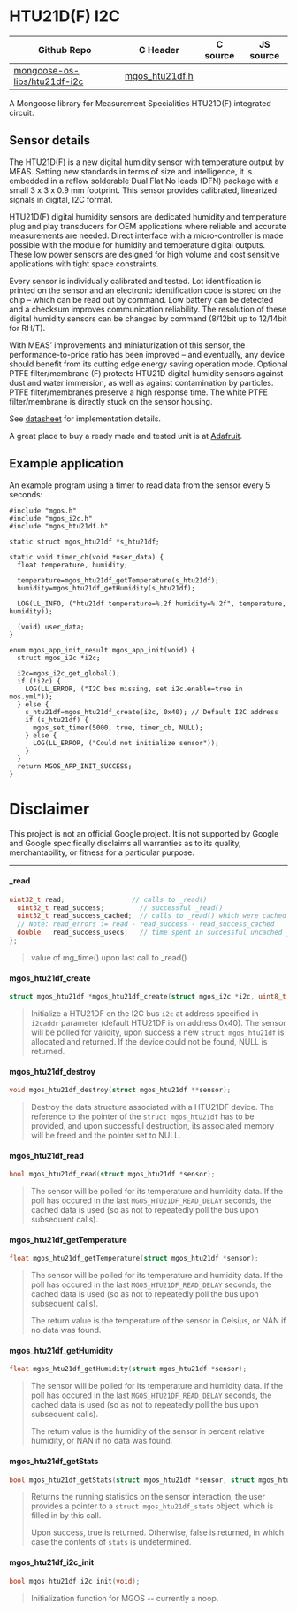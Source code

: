# HTU21D(F) I2C
| Github Repo | C Header | C source  | JS source |
| ----------- | -------- | --------  | ----------------- |
| [mongoose-os-libs/htu21df-i2c](https://github.com/mongoose-os-libs/htu21df-i2c) | [mgos_htu21df.h](https://github.com/mongoose-os-libs/htu21df-i2c/blob/master/include/mgos_htu21df.h) | &nbsp;  | &nbsp;         |



A Mongoose library for Measurement Specialities HTU21D(F) integrated circuit.

## Sensor details

The HTU21D(F) is a new digital humidity sensor with temperature output by MEAS.
Setting new standards in terms of size and intelligence, it is embedded in a
reflow solderable Dual Flat No leads (DFN) package with a small 3 x 3 x 0.9 mm
footprint. This sensor provides calibrated, linearized signals in digital, I2C
format.

HTU21D(F) digital humidity sensors are dedicated humidity and temperature plug
and play transducers for OEM applications where reliable and accurate
measurements are needed. Direct interface with a micro-controller is made
possible with the module for humidity and temperature digital outputs. These
low power sensors are designed for high volume and cost sensitive applications
with tight space constraints.

Every sensor is individually calibrated and tested. Lot identification is
printed on the sensor and an electronic identification code is stored on the
chip – which can be read out by command. Low battery can be detected and a
checksum improves communication reliability. The resolution of these digital
humidity sensors can be changed by command (8/12bit up to 12/14bit for RH/T).

With MEAS’ improvements and miniaturization of this sensor, the
performance-to-price ratio has been improved – and eventually, any device
should benefit from its cutting edge energy saving operation mode. Optional
PTFE filter/membrane (F) protects HTU21D digital humidity sensors against
dust and water immersion, as well as against contamination by particles.
PTFE filter/membranes preserve a high response time. The white PTFE
filter/membrane is directly stuck on the sensor housing.

See [datasheet](https://cdn-shop.adafruit.com/datasheets/1899_HTU21D.pdf)
for implementation details.

A great place to buy a ready made and tested unit is at [Adafruit](https://learn.adafruit.com/adafruit-htu21d-f-temperature-humidity-sensor/overview).

## Example application

An example program using a timer to read data from the sensor every 5 seconds:

```
#include "mgos.h"
#include "mgos_i2c.h"
#include "mgos_htu21df.h"

static struct mgos_htu21df *s_htu21df;

static void timer_cb(void *user_data) {
  float temperature, humidity;

  temperature=mgos_htu21df_getTemperature(s_htu21df);
  humidity=mgos_htu21df_getHumidity(s_htu21df);

  LOG(LL_INFO, ("htu21df temperature=%.2f humidity=%.2f", temperature, humidity));

  (void) user_data;
}

enum mgos_app_init_result mgos_app_init(void) {
  struct mgos_i2c *i2c;

  i2c=mgos_i2c_get_global();
  if (!i2c) {
    LOG(LL_ERROR, ("I2C bus missing, set i2c.enable=true in mos.yml"));
  } else {
    s_htu21df=mgos_htu21df_create(i2c, 0x40); // Default I2C address
    if (s_htu21df) {
      mgos_set_timer(5000, true, timer_cb, NULL);
    } else {
      LOG(LL_ERROR, ("Could not initialize sensor"));
    }
  }
  return MGOS_APP_INIT_SUCCESS;
}
```

# Disclaimer

This project is not an official Google project. It is not supported by Google
and Google specifically disclaims all warranties as to its quality,
merchantability, or fitness for a particular purpose.


 ----- 
#### _read

```c
uint32_t read;                 // calls to _read()
  uint32_t read_success;         // successful _read()
  uint32_t read_success_cached;  // calls to _read() which were cached
  // Note: read_errors := read - read_success - read_success_cached
  double   read_success_usecs;   // time spent in successful uncached _read()
};
```
> value of mg_time() upon last call to _read()
#### mgos_htu21df_create

```c
struct mgos_htu21df *mgos_htu21df_create(struct mgos_i2c *i2c, uint8_t i2caddr);
```
> 
> Initialize a HTU21DF on the I2C bus `i2c` at address specified in `i2caddr`
> parameter (default HTU21DF is on address 0x40). The sensor will be polled for
> validity, upon success a new `struct mgos_htu21df` is allocated and
> returned. If the device could not be found, NULL is returned.
>  
#### mgos_htu21df_destroy

```c
void mgos_htu21df_destroy(struct mgos_htu21df **sensor);
```
> 
> Destroy the data structure associated with a HTU21DF device. The reference
> to the pointer of the `struct mgos_htu21df` has to be provided, and upon
> successful destruction, its associated memory will be freed and the pointer
> set to NULL.
>  
#### mgos_htu21df_read

```c
bool mgos_htu21df_read(struct mgos_htu21df *sensor);
```
> 
> The sensor will be polled for its temperature and humidity data. If the poll
> has occured in the last `MGOS_HTU21DF_READ_DELAY` seconds, the cached data is
> used (so as not to repeatedly poll the bus upon subsequent calls).
>  
#### mgos_htu21df_getTemperature

```c
float mgos_htu21df_getTemperature(struct mgos_htu21df *sensor);
```
> 
> The sensor will be polled for its temperature and humidity data. If the poll
> has occured in the last `MGOS_HTU21DF_READ_DELAY` seconds, the cached data is
> used (so as not to repeatedly poll the bus upon subsequent calls).
> 
> The return value is the temperature of the sensor in Celsius, or NAN if no
> data was found.
>  
#### mgos_htu21df_getHumidity

```c
float mgos_htu21df_getHumidity(struct mgos_htu21df *sensor);
```
> 
> The sensor will be polled for its temperature and humidity data. If the poll
> has occured in the last `MGOS_HTU21DF_READ_DELAY` seconds, the cached data is
> used (so as not to repeatedly poll the bus upon subsequent calls).
> 
> The return value is the humidity of the sensor in percent relative humidity,
> or NAN if no data was found.
>  
#### mgos_htu21df_getStats

```c
bool mgos_htu21df_getStats(struct mgos_htu21df *sensor, struct mgos_htu21df_stats *stats);
```
> 
> Returns the running statistics on the sensor interaction, the user provides
> a pointer to a `struct mgos_htu21df_stats` object, which is filled in by
> this call.
> 
> Upon success, true is returned. Otherwise, false is returned, in which case
> the contents of `stats` is undetermined.
>  
#### mgos_htu21df_i2c_init

```c
bool mgos_htu21df_i2c_init(void);
```
> 
> Initialization function for MGOS -- currently a noop.
>  
